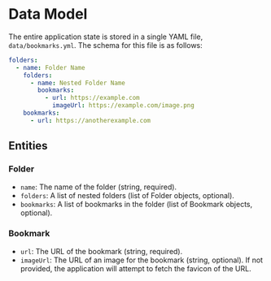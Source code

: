 # Data Model

The entire application state is stored in a single YAML file, `data/bookmarks.yml`. The schema for this file is as follows:

```yaml
folders:
  - name: Folder Name
    folders:
      - name: Nested Folder Name
        bookmarks:
          - url: https://example.com
            imageUrl: https://example.com/image.png
    bookmarks:
      - url: https://anotherexample.com
```

## Entities

### Folder
-   `name`: The name of the folder (string, required).
-   `folders`: A list of nested folders (list of Folder objects, optional).
-   `bookmarks`: A list of bookmarks in the folder (list of Bookmark objects, optional).

### Bookmark
-   `url`: The URL of the bookmark (string, required).
-   `imageUrl`: The URL of an image for the bookmark (string, optional). If not provided, the application will attempt to fetch the favicon of the URL.
